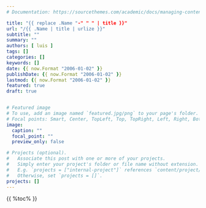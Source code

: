 ```yaml
---
# Documentation: https://sourcethemes.com/academic/docs/managing-content/

title: "{{ replace .Name "-" " " | title }}"
url: "/{{ .Name | title | urlize }}"
subtitle: ""
summary: ""
authors: [ luis ]
tags: []
categories: []
keywords: []
date: {{ now.Format "2006-01-02" }}
publishDate: {{ now.Format "2006-01-02" }}
lastmod: {{ now.Format "2006-01-02" }}
featured: true
draft: true


# Featured image
# To use, add an image named `featured.jpg/png` to your page's folder.
# Focal points: Smart, Center, TopLeft, Top, TopRight, Left, Right, BottomLeft, Bottom, BottomRight.
image:
  caption: ""
  focal_point: ""
  preview_only: false

# Projects (optional).
#   Associate this post with one or more of your projects.
#   Simply enter your project's folder or file name without extension.
#   E.g. `projects = ["internal-project"]` references `content/project/deep-learning/index.md`.
#   Otherwise, set `projects = []`.
projects: []
---
```

 {{ %toc% }}
